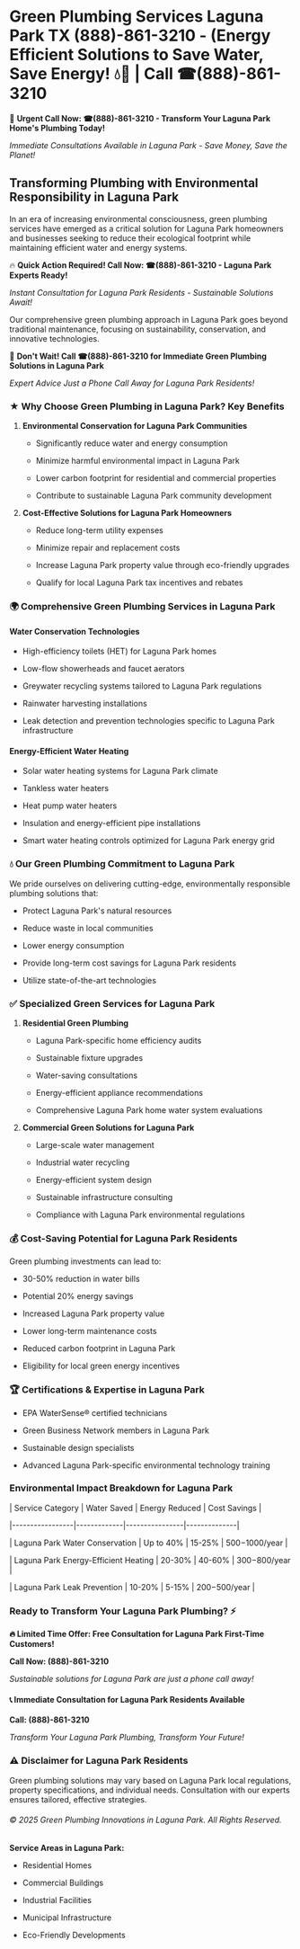 # Green Plumbing Services Laguna Park TX (888)-861-3210 - (Energy Efficient Solutions to Save Water, Save Energy! 💧🌿 | Call ☎(888)-861-3210

🚨 **Urgent Call Now: ☎(888)-861-3210 - Transform Your Laguna Park Home's Plumbing Today!**
*Immediate Consultations Available in Laguna Park - Save Money, Save the Planet!*

## Transforming Plumbing with Environmental Responsibility in Laguna Park

In an era of increasing environmental consciousness, green plumbing services have emerged as a critical solution for Laguna Park homeowners and businesses seeking to reduce their ecological footprint while maintaining efficient water and energy systems. 

🔥 **Quick Action Required! Call Now: ☎(888)-861-3210 - Laguna Park Experts Ready!**
*Instant Consultation for Laguna Park Residents - Sustainable Solutions Await!*

Our comprehensive green plumbing approach in Laguna Park goes beyond traditional maintenance, focusing on sustainability, conservation, and innovative technologies.

🚨 **Don't Wait! Call ☎(888)-861-3210 for Immediate Green Plumbing Solutions in Laguna Park**
*Expert Advice Just a Phone Call Away for Laguna Park Residents!*

### ★ Why Choose Green Plumbing in Laguna Park? Key Benefits

1. **Environmental Conservation for Laguna Park Communities** 
   - Significantly reduce water and energy consumption
   - Minimize harmful environmental impact in Laguna Park
   - Lower carbon footprint for residential and commercial properties
   - Contribute to sustainable Laguna Park community development

2. **Cost-Effective Solutions for Laguna Park Homeowners** 
   - Reduce long-term utility expenses
   - Minimize repair and replacement costs
   - Increase Laguna Park property value through eco-friendly upgrades
   - Qualify for local Laguna Park tax incentives and rebates

### 🌍 Comprehensive Green Plumbing Services in Laguna Park

#### Water Conservation Technologies
- High-efficiency toilets (HET) for Laguna Park homes
- Low-flow showerheads and faucet aerators
- Greywater recycling systems tailored to Laguna Park regulations
- Rainwater harvesting installations
- Leak detection and prevention technologies specific to Laguna Park infrastructure

#### Energy-Efficient Water Heating
- Solar water heating systems for Laguna Park climate
- Tankless water heaters
- Heat pump water heaters
- Insulation and energy-efficient pipe installations
- Smart water heating controls optimized for Laguna Park energy grid

### 💧 Our Green Plumbing Commitment to Laguna Park

We pride ourselves on delivering cutting-edge, environmentally responsible plumbing solutions that:
- Protect Laguna Park's natural resources
- Reduce waste in local communities
- Lower energy consumption
- Provide long-term cost savings for Laguna Park residents
- Utilize state-of-the-art technologies

### ✅ Specialized Green Services for Laguna Park

1. **Residential Green Plumbing**
   - Laguna Park-specific home efficiency audits
   - Sustainable fixture upgrades
   - Water-saving consultations
   - Energy-efficient appliance recommendations
   - Comprehensive Laguna Park home water system evaluations

2. **Commercial Green Solutions for Laguna Park**
   - Large-scale water management
   - Industrial water recycling
   - Energy-efficient system design
   - Sustainable infrastructure consulting
   - Compliance with Laguna Park environmental regulations

### 💰 Cost-Saving Potential for Laguna Park Residents

Green plumbing investments can lead to:
- 30-50% reduction in water bills
- Potential 20% energy savings
- Increased Laguna Park property value
- Lower long-term maintenance costs
- Reduced carbon footprint in Laguna Park
- Eligibility for local green energy incentives

### 🏆 Certifications & Expertise in Laguna Park

- EPA WaterSense® certified technicians
- Green Business Network members in Laguna Park
- Sustainable design specialists
- Advanced Laguna Park-specific environmental technology training

### Environmental Impact Breakdown for Laguna Park

| Service Category | Water Saved | Energy Reduced | Cost Savings |
|-----------------|-------------|----------------|--------------|
| Laguna Park Water Conservation | Up to 40% | 15-25% | $500-$1000/year |
| Laguna Park Energy-Efficient Heating | 20-30% | 40-60% | $300-$800/year |
| Laguna Park Leak Prevention | 10-20% | 5-15% | $200-$500/year |

### Ready to Transform Your Laguna Park Plumbing? ⚡

**🔥 Limited Time Offer: Free Consultation for Laguna Park First-Time Customers!**

**Call Now: (888)-861-3210**
*Sustainable solutions for Laguna Park are just a phone call away!*

#### 📞 Immediate Consultation for Laguna Park Residents Available

**Call: (888)-861-3210**
*Transform Your Laguna Park Plumbing, Transform Your Future!*

### ⚠️ Disclaimer for Laguna Park Residents

Green plumbing solutions may vary based on Laguna Park local regulations, property specifications, and individual needs. Consultation with our experts ensures tailored, effective strategies.

###### © 2025 Green Plumbing Innovations in Laguna Park. All Rights Reserved.

**Service Areas in Laguna Park:** 
- Residential Homes
- Commercial Buildings
- Industrial Facilities
- Municipal Infrastructure
- Eco-Friendly Developments